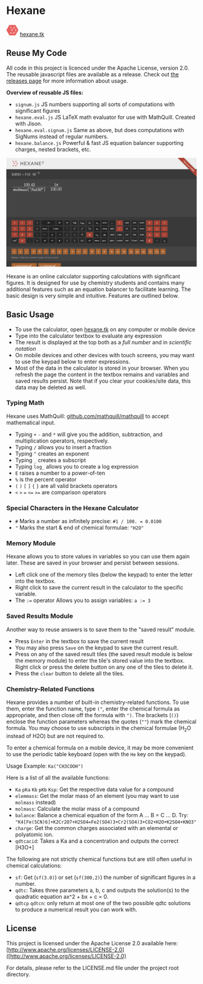 # Hexane

![Logo](https://raw.githubusercontent.com/sxyu/Hexane/master/favicon-32x32.png)	
[hexane.tk](http://hexane.tk)

## Reuse My Code

All code in this project is licenced under the Apache License, version 2.0.
The reusable javascript files are available as a release. Check out [the releases page](https://github.com/sxyu/Hexane/releases) for more information about usage.

**Overview of reusable JS files:**

- `signum.js` JS numbers supporting all sorts of computations with significant figures
- `hexane.eval.js` JS LaTeX math evaluator for use with MathQuill. Created with Jison.
- `hexane.eval.signum.js` Same as above, but does computations with SigNums instead of regular numbers.
- `hexane.balance.js` Powerful & fast JS equation balancer supporting charges, nested brackets, etc.

![Screenshot](https://raw.githubusercontent.com/sxyu/Hexane/master/img/screenshot.png)	


Hexane is an online calculator supporting calculations with significant figures. It is designed for use by chemistry students and contains many additional features such as an equation balancer to facilitate learning. The basic design is very simple and intuitive. Features are outlined below.

## Basic Usage

- To use the calculator, open [hexane.tk](http://hexane.tk) on any computer or mobile device
- Type into the calculator textbox to evaluate any expression
- The result is displayed at the top both as a *full number* and in *scientific notation*
- On mobile devices and other devices with touch screens, you may want to use the keypad below to enter expressions.
- Most of the data in the calculator is stored in your browser. When you refresh the page the content in the textbox remains and variables and saved results persist. Note that if you clear your cookies/site data, this data may be deleted as well.

### Typing Math

Hexane uses MathQuill: [github.com/mathquill/mathquill](github.com/mathquill/mathquill) to accept mathematical input.

- Typing `+` `-` and `*` will give you the addition, subtraction, and multiplication operators, respectively. 
- Typing `/` allows you to insert a fraction
- Typing `^` creates an exponent
- Typing `_` creates a subscript
- Typing `log_` allows you to create a log expression
- `E` raises a number to a power-of-ten
- `%` is the percent operator
- `(` `)` `[` `]` `{` `}` are all valid brackets operators
- `<` `>` `=` `<=` `>=` are comparison operators

### Special Characters in the Hexane Calculator
- `#` Marks a number as infinitely precise: `#1 / 100. = 0.0100` 
- `"` Marks the start & end of chemical formulae: `"H2O"`

### Memory Module

Hexane allows you to store values in variables so you can use them again later. These are saved in your browser and persist between sessions. 
- Left click one of the memory tiles (below the keypad) to enter the letter into the textbox. 
- Right click to save the current result in the calculator to the specific variable. 
- The `:=` operator Allows you to assign variables: `a := 3`

### Saved Results Module

Another way to reuse answers is to save them to the "saved result" module.
- Press `Enter` in the textbox to save the current result
- You may also press `Save` on the keypad to save the current result.
- Press on any of the saved result tiles (the saved result module is below the memory module) to enter the tile's stored value into the textbox. Right click or press the delete button on any one of the tiles to delete it. 
- Press the `clear` button to delete all the tiles.

### Chemistry-Related Functions

Hexane provides a number of built-in chemistry-related functions. To use them, enter the function name, type `("`, enter the chemical formula as appropriate, and then close off the
formula with `")`. The brackets (`()`) enclose the function parameters whereas the quotes (`""`) mark the chemical formula. You may choose to use subscripts in the chemical formulae (H<sub>2</sub>O instead of H2O) but are not required to.

To enter a chemical formula on a mobile device, it may be more convenient to use the periodic table keyboard (open with the `He` key on the keypad).

Usage Example: `Ka("CH3COOH")`

Here is a list of all the available functions:
- `Ka` `pKa` `Kb` `pKb` `Ksp`: Get the respective data value for a compound
- `elemmass`: Get the molar mass of an element (you may want to use `molmass` instead)
- `molmass`: Calculate the molar mass of a compound
- `balance`: Balance a chemical equation of the form A ... B = C ... D. 
Try: `"K4[Fe(SCN)6]+K2Cr2O7+H2SO4=Fe2(SO4)3+Cr2(SO4)3+CO2+H2O+K2SO4+KNO3"`
- `charge`: Get the common charges associated with an elemental or polyatomic ion.
- `qdtcacid`: Takes a Ka and a concentration and outputs the correct [H3O+]

The following are not strictly chemical functions but are still often useful in chemical calculations:
- `sf`: Get (`sf(3.0)`) or set (`sf(300,2)`) the number of significant figures in a number.
- `qdtc`: Takes three parameters a, b, c and outputs the solution(s) to the quadratic equation ax^2 + bx + c = 0.
- `qdtcp` `qdtcn`: only return at most one of the two possible qdtc solutions to produce a numerical result you can work with.

## License

This project is licensed under the Apache License 2.0 available here:
[http://www.apache.org/licenses/LICENSE-2.0]([http://www.apache.org/licenses/LICENSE-2.0)

For  details, please refer to the LICENSE.md file under the project root directory.